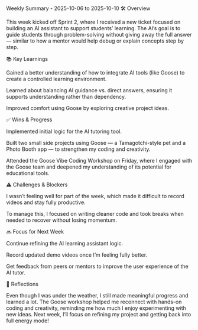Weekly Summary - 2025-10-06 to 2025-10-10
🛠️ Overview

This week kicked off Sprint 2, where I received a new ticket focused on building an AI assistant to support students’ learning. The AI’s goal is to guide students through problem-solving without giving away the full answer — similar to how a mentor would help debug or explain concepts step by step.

📚 Key Learnings

Gained a better understanding of how to integrate AI tools (like Goose) to create a controlled learning environment.

Learned about balancing AI guidance vs. direct answers, ensuring it supports understanding rather than dependency.

Improved comfort using Goose by exploring creative project ideas.

✅ Wins & Progress

Implemented initial logic for the AI tutoring tool.

Built two small side projects using Goose — a Tamagotchi-style pet and a Photo Booth app — to strengthen my coding and creativity.

Attended the Goose Vibe Coding Workshop on Friday, where I engaged with the Goose team and deepened my understanding of its potential for educational tools.

⚠️ Challenges & Blockers

I wasn’t feeling well for part of the week, which made it difficult to record videos and stay fully productive.

To manage this, I focused on writing cleaner code and took breaks when needed to recover without losing momentum.

🔜 Focus for Next Week

Continue refining the AI learning assistant logic.

Record updated demo videos once I’m feeling fully better.

Get feedback from peers or mentors to improve the user experience of the AI tutor.

📝 Reflections

Even though I was under the weather, I still made meaningful progress and learned a lot. The Goose workshop helped me reconnect with hands-on coding and creativity, reminding me how much I enjoy experimenting with new ideas. Next week, I’ll focus on refining my project and getting back into full energy mode!